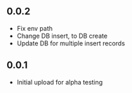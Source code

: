 ## 0.0.2 

- Fix env path
- Change DB insert, to DB create
- Update DB for multiple insert records

## 0.0.1

- Initial upload for alpha testing

